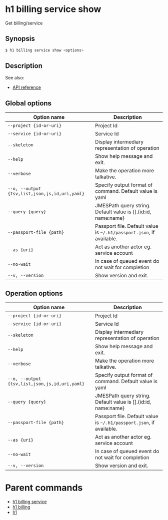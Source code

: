 
# h1 billing service show

Get billing/service

## Synopsis

```bash
$ h1 billing service show <options>
```

## Description

See also:

* [API reference](https://api.hyperone.com/v2/docs#operation/billing_project_service_get)

## Global options

| Option name                                        | Description                                                              |
| -------------------------------------------------- | ------------------------------------------------------------------------ |
| ```--project {id-or-uri}```                        | Project Id                                                               |
| ```--service {id-or-uri}```                        | Service Id                                                               |
| ```--skeleton```                                   | Display intermediary representation of operation                         |
| ```--help```                                       | Show help message and exit.                                              |
| ```--verbose```                                    | Make the operation more talkative.                                       |
| ```--o, --output {tsv,list,json,js,id,uri,yaml}``` | Specify output format of command. Default value is yaml                  |
| ```--query {query}```                              | JMESPath query string. Default value is [].\{id:id, name:name\}          |
| ```--passport-file {path}```                       | Passport file. Default value is ```~/.h1/passport.json```, if available. |
| ```--as {uri}```                                   | Act as another actor eg. service account                                 |
| ```--no-wait```                                    | In case of queued event do not wait for completion                       |
| ```--v, --version```                               | Show version and exit.                                                   |

## Operation options

| Option name                                        | Description                                                              |
| -------------------------------------------------- | ------------------------------------------------------------------------ |
| ```--project {id-or-uri}```                        | Project Id                                                               |
| ```--service {id-or-uri}```                        | Service Id                                                               |
| ```--skeleton```                                   | Display intermediary representation of operation                         |
| ```--help```                                       | Show help message and exit.                                              |
| ```--verbose```                                    | Make the operation more talkative.                                       |
| ```--o, --output {tsv,list,json,js,id,uri,yaml}``` | Specify output format of command. Default value is yaml                  |
| ```--query {query}```                              | JMESPath query string. Default value is [].\{id:id, name:name\}          |
| ```--passport-file {path}```                       | Passport file. Default value is ```~/.h1/passport.json```, if available. |
| ```--as {uri}```                                   | Act as another actor eg. service account                                 |
| ```--no-wait```                                    | In case of queued event do not wait for completion                       |
| ```--v, --version```                               | Show version and exit.                                                   |

# Parent commands

* [h1 billing service](./../README.md)
* [h1 billing](./../../README.md)
* [h1](./../../../README.md)
